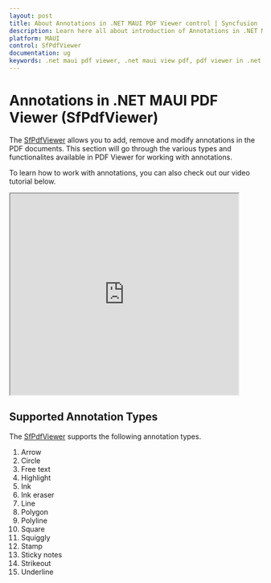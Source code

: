 ```yaml
---
layout: post
title: About Annotations in .NET MAUI PDF Viewer control | Syncfusion
description: Learn here all about introduction of Annotations in .NET MAUI PDF Viewer (SfPdfViewer) control, its functionalites and more.
platform: MAUI
control: SfPdfViewer
documentation: ug
keywords: .net maui pdf viewer, .net maui view pdf, pdf viewer in .net maui, .net maui open pdf, maui pdf viewer, maui pdf view
---
```


# Annotations in .NET MAUI PDF Viewer (SfPdfViewer)

The [SfPdfViewer](https://help.syncfusion.com/cr/maui/Syncfusion.Maui.PdfViewer.SfPdfViewer.html) allows you to add, remove and modify annotations in the PDF documents. This section will go through the various types and functionalites available in PDF Viewer for working with annotations.

To learn how to work with annotations, you can also check out our video tutorial below.

<style>#MAUISfPdfViewerVideoTutorial{width : 90% !important; height: 400px !important }</style> <iframe id='MAUISfPdfViewerVideoTutorial' src='https://www.youtube.com/watch?v=Vom4I_xt--I'></iframe>

## Supported Annotation Types

The [SfPdfViewer](https://help.syncfusion.com/cr/maui/Syncfusion.Maui.PdfViewer.SfPdfViewer.html) supports the following annotation types.

1. Arrow
2. Circle
3. Free text
4. Highlight
5. Ink
6. Ink eraser
7. Line
8. Polygon
9. Polyline
10. Square
11. Squiggly
12. Stamp
13. Sticky notes
14. Strikeout
15. Underline